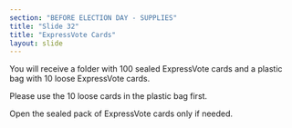 ```yaml
---
section: "BEFORE ELECTION DAY - SUPPLIES"
title: "Slide 32"
title: "ExpressVote Cards"
layout: slide
---
```


You will receive a folder with 100 sealed ExpressVote cards and a plastic bag with 10 loose ExpressVote cards.

Please use the 10 loose cards in the plastic bag first.

Open the sealed pack of ExpressVote cards only if needed.





